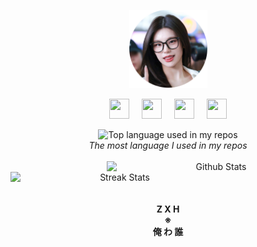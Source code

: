 <p align="center">
    <a href="https://www.google.com/search?q=Yeji+ITZY" target="_blank">
        <img width="125" src="bunder.png" alt="logo" />
    </a>
</p>
<p align="center">
    <a href="https://t.me/ZxhCarkecor"><img height="32" width="32" src="https://cdn.simpleicons.org/telegram/black/white"/></a>&nbsp;&nbsp;&nbsp;&nbsp;&nbsp;<a href="https://wa.me/6285141022754?text=GTHB"><img height="32" width="32" src="https://cdn.simpleicons.org/whatsapp/black/white"/></a>&nbsp;&nbsp;&nbsp;&nbsp;&nbsp;<a href="https://www.facebook.com/mohammad.zakaria.982292"><img height="32" width="32" src="https://cdn.simpleicons.org/facebook/black/white"/></a>&nbsp;&nbsp;&nbsp;&nbsp;&nbsp;<a href="https://instagram.com/zaka_pisang"><img height="32" width="32" src="https://cdn.simpleicons.org/instagram/black/white"/></a>
    <br>
</p>

<div align="center">
    <img width="" src="https://github-readme-stats.vercel.app/api/top-langs/?username=zakacumalaka&theme=dark&layout=compact&hide_title=1&card_width=300" alt="Top language used in my repos" />
    <br>
    <i>The most language I used in my repos</i>
    <br>
    <br>
    <img width="350" align="right" src="https://github-readme-stats-ouuan.vercel.app/api?username=zakacumalaka&theme=dark&show_icons=true" alt="Github Stats">
    &nbsp;&nbsp;&nbsp;&nbsp;&nbsp;
    <img width="350" align="left" src="http://github-readme-streak-stats.herokuapp.com?user=zakacumalaka&theme=dark" alt="Streak Stats"/>
</div>
<div align="center">
    <br><br>&nbsp;<strong><br>Z X H<br>※<br>俺 わ 誰</strong>
</div>